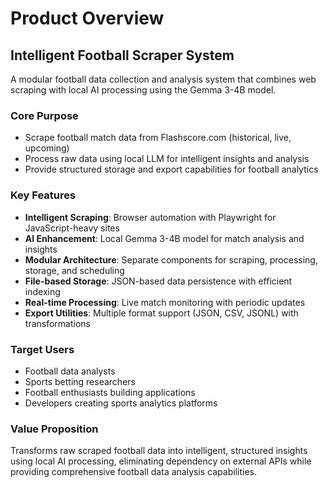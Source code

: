 # Product Overview

## Intelligent Football Scraper System

A modular football data collection and analysis system that combines web scraping with local AI processing using the Gemma 3-4B model.

### Core Purpose
- Scrape football match data from Flashscore.com (historical, live, upcoming)
- Process raw data using local LLM for intelligent insights and analysis
- Provide structured storage and export capabilities for football analytics

### Key Features
- **Intelligent Scraping**: Browser automation with Playwright for JavaScript-heavy sites
- **AI Enhancement**: Local Gemma 3-4B model for match analysis and insights
- **Modular Architecture**: Separate components for scraping, processing, storage, and scheduling
- **File-based Storage**: JSON-based data persistence with efficient indexing
- **Real-time Processing**: Live match monitoring with periodic updates
- **Export Utilities**: Multiple format support (JSON, CSV, JSONL) with transformations

### Target Users
- Football data analysts
- Sports betting researchers  
- Football enthusiasts building applications
- Developers creating sports analytics platforms

### Value Proposition
Transforms raw scraped football data into intelligent, structured insights using local AI processing, eliminating dependency on external APIs while providing comprehensive football data analysis capabilities.
